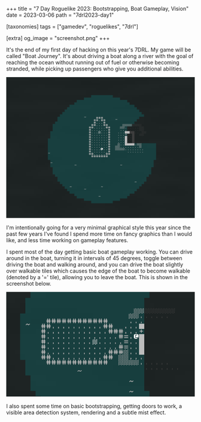 +++
title = "7 Day Roguelike 2023: Bootstrapping, Boat Gameplay, Vision"
date = 2023-03-06
path = "7drl2023-day1"

[taxonomies]
tags = ["gamedev", "roguelikes", "7drl"]

[extra]
og_image = "screenshot.png"
+++

It's the end of my first day of hacking on this year's 7DRL.
My game will be called "Boat Journey". It's about driving a boat along a river
with the goal of reaching the ocean without running out of fuel or otherwise
becoming stranded, while picking up passengers who give you additional
abilities.

![Screenshot of gameplay showing the player standing on a boat adjacent to a small island](screenshot.png)

I'm intentionally going for a very minimal graphical style this year since the
past few years I've found I spend more time on fancy graphics than I would like,
and less time working on gameplay features.
<!-- more -->

I spent most of the day getting basic boat gameplay working. You can drive
around in the boat, turning it in intervals of 45 degrees, toggle
between driving the boat and walking around, and you can drive the
boat slightly over walkable tiles which causes the edge of the boat to become
walkable (denoted by a '=' tile), allowing you to leave the boat. This is shown
in the screenshot below.

![Screenshot of gameplay showing the boat docked to the small island](docked.png)

I also spent some time on basic bootstrapping, getting doors to work, a visible
area detection system, rendering and a subtle mist effect.
